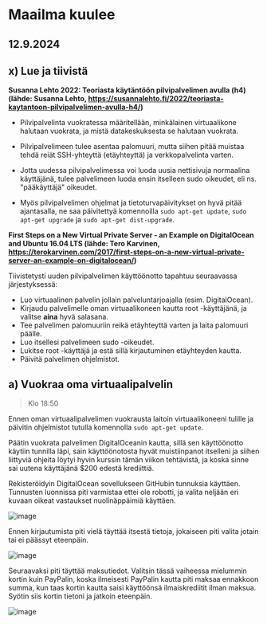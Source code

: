 # Maailma kuulee

## 12.9.2024

## x) Lue ja tiivistä 

**Susanna Lehto 2022: Teoriasta käytäntöön pilvipalvelimen avulla (h4) (lähde: Susanna Lehto, https://susannalehto.fi/2022/teoriasta-kaytantoon-pilvipalvelimen-avulla-h4/)**

- Pilvipalvelinta vuokratessa määritellään, minkälainen virtuaalikone halutaan vuokrata, ja mistä datakeskuksesta se halutaan vuokrata.

- Pilvipalvelimeen tulee asentaa palomuuri, mutta siihen pitää muistaa tehdä reiät SSH-yhteyttä (etäyhteyttä) ja verkkopalvelinta varten.

- Jotta uudessa pilvipalvelimessa voi luoda uusia nettisivuja normaalina käyttäjänä, tulee palvelimeen luoda ensin itselleen sudo oikeudet, eli ns. "pääkäyttäjä" oikeudet.

- Myös pilvipalvelimen ohjelmat ja tietoturvapäivitykset on hyvä pitää ajantasalla, ne saa päivitettyä komennoilla `sudo apt-get update`, `sudo apt-get upgrade` ja `sudo apt-get dist-upgrade`.

**First Steps on a New Virtual Private Server - an Example on DigitalOcean and Ubuntu 16.04 LTS (lähde: Tero Karvinen, https://terokarvinen.com/2017/first-steps-on-a-new-virtual-private-server-an-example-on-digitalocean/)**

Tiivistetysti uuden pilvipalvelimen käyttöönotto tapahtuu seuraavassa järjestyksessä:

- Luo virtuaalinen palvelin jollain palveluntarjoajalla (esim. DigitalOcean).
- Kirjaudu palvelimelle oman virtuaalikoneen kautta root -käyttäjänä, ja valitse **aina** hyvä salasana.
- Tee palvelimen palomuuriin reikä etäyhteyttä varten ja laita palomuuri päälle.
- Luo itsellesi palvelimeen sudo -oikeudet.
- Lukitse root -käyttäjä ja estä sillä kirjautuminen etäyhteyden kautta.
- Päivitä palvelimen ohjelmistot.

## a) Vuokraa oma virtuaalipalvelin

> Klo 18:50

Ennen oman virtuaalipalvelimen vuokrausta laitoin virtuaalikoneeni tulille ja päivitin ohjelmistot tutulla komennolla `sudo apt-get update`.

Päätin vuokrata palvelimen DigitalOceanin kautta, sillä sen käyttöönotto käytiin tunnilla läpi, sain käyttöönotosta hyvät muistiinpanot itselleni ja siihen liittyviä ohjeita löytyi hyvin kurssin tämän viikon tehtävistä, ja koska sinne sai uutena käyttäjänä $200 edestä krediittiä.

Rekisteröidyin DigitalOcean sovellukseen GitHubin tunnuksia käyttäen. Tunnusten luonnissa piti varmistaa ettei ole robotti, ja valita neljään eri kuvaan oikeat vastaukset nuolinäppäimiä käyttäen.

![image](https://github.com/user-attachments/assets/4e8a3ef9-2e44-49ac-ae46-e9625065f405)

Ennen kirjautumista piti vielä täyttää itsestä tietoja, jokaiseen piti valita jotain tai ei päässyt eteenpäin.

![image](https://github.com/user-attachments/assets/28790a3b-c2fb-4d82-8cca-99245ba14031)

Seuraavaksi piti täyttää maksutiedot. Valitsin tässä vaiheessa mielummin kortin kuin PayPalin, koska ilmeisesti PayPalin kautta piti maksaa ennakkoon summa, kun taas kortin kautta saisi käyttöönsä ilmaiskrediitit ilman maksua. Syötin siis kortin tietoni ja jatkoin eteenpäin. 

![image](https://github.com/user-attachments/assets/23c8018a-4b6f-4ead-98b5-5ebfa6972827)




